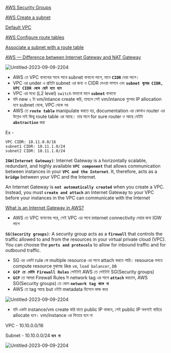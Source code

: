 [AWS Security Groups](https://docs.aws.amazon.com/vpc/latest/userguide/security-groups.html)

[AWS Create a subnet](https://docs.aws.amazon.com/vpc/latest/userguide/create-subnets.html)

[Default VPC](https://docs.aws.amazon.com/vpc/latest/userguide/default-vpc.html)

[AWS Configure route tables](https://docs.aws.amazon.com/vpc/latest/userguide/VPC_Route_Tables.html)

[Associate a subnet with a route table](https://docs.aws.amazon.com/vpc/latest/userguide/WorkWithRouteTables.html#AssociateSubnet)

[AWS — Difference between Internet Gateway and NAT Gateway](https://medium.com/awesome-cloud/aws-vpc-difference-between-internet-gateway-and-nat-gateway-c9177e710af6)


![Untitled-2023-09-09-2204](https://github.com/Mohsem35/DevOps/assets/58659448/8394288e-c131-4fa8-a1ab-47a0901e5a0f)


- AWS তে VPC বানানোর সাথে সাথে subnet বানানো লাগে, মানে **`CIDR`** দেয়া লাগে।
- VPC এর under এ প্রতিটা subnet এর জন্য ও CIDR দেওয়া লাগবে এবং **`subnet গুলোর CIDR, VPC CIDR থেকে ছোট হতে হবে`**
- VPC এর মধ্যে (L2 level) `switch` বানানো মানে **`subnet`** বানানো
- যদি new ২ টা vm/intance create করি, তাহলে সেই vm/intance গুলোর IP allocation হবে subnet থেকে, VPC থেকে নয়
- AWS তে **`route table`** manipulate করতে হয়, documentation এর কোথাও router এর উল্লেখ নাই কিন্তু route table এর আছে। তার মানে for sure router ও আছে যেইটা **`abstraction`** করা 
  
Ex - 
```
VPC CIDR: 10.11.0.0/16
subnet1 CIDR: 10.11.1.0/24
subnet2 CIDR: 10.11.1.0/24
```


**`IGW(Internet Gateway)`**: Internet Gateway is a horizontally scalable, redundant, and highly available **`VPC component`** that allows communication between instances in your **`VPC and the Internet`**. It, therefore, acts as a **`bridge`** between your VPC and the Internet.

An Internet Gateway is **`not automatically created`** when you create a VPC. Instead, you must **`create and attach`** an Internet Gateway to your VPC before your instances in the VPC can communicate with the Internet

[What is an Internet Gateway in AWS?](https://ercanermis.com/what-is-an-internet-gateway-in-aws/)

- AWS তে VPC বানানোর পরে, সেই VPC এর সাথে internet connectivity দেয়ার জন্য IGW লাগে


**`SG(Security groups)`**: A security group acts as a **`firewall`** that controls the traffic allowed to and from the resources in your virtual private cloud (VPC). You can choose the **`ports and protocols`** to allow for inbound traffic and for outbound traffic.

- SG এর একটা rule কে multiple resource এর সাথে attach করতে পারি। resource বলতে compute resource বুঝাচ্ছে like `vm`, `load balancer`, `DB`
- **`GCP তে যেইটা Firewall Rules`** সেইটাই AWS তে সেইটাই SG(Security groups)
- **`GCP`** তে আমরা Firewall Rules টা network tag  এর সাথে **`attach`** করতাম, AWS SG(Security groups) তে কোন **`network tag থাকে না`**
- AWS তে tag আছে but ওইটা metadata হিসেবে কাজ করে

![Untitled-2023-09-09-2204](https://github.com/Mohsem35/DevOps/assets/58659448/e9a768ca-abc9-45dc-a845-a98c8a9b1e6a)


- যদি একটা instance/vm create করি যাতে public IP থাকবে, সেই public IP অবশ্যই বাহিরে allocate হবে। vm/instance এর ভিতরে হবে না

VPC - 10.10.0.0/16

Subnet - 10.10.0.0/24 **`হবে না`** 

![Untitled-2023-09-09-2204](https://github.com/Mohsem35/DevOps/assets/58659448/70eee6b2-c210-4efb-8c67-11207522d241)




